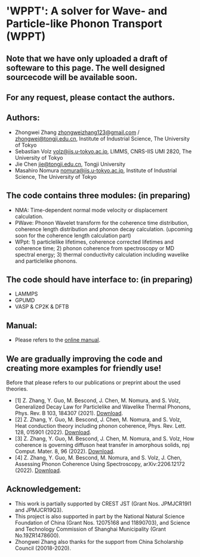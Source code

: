 # 'WPPT': A solver for Wave- and Particle-like Phonon Transport (WPPT)

## Note that we have only uploaded a draft of softeware to this page. The well designed sourcecode will be available soon.
## For any request, please contact the authors.

## Authors:

- Zhongwei Zhang <zhongweizhang123@gmail.com> / <zhongwei@tongji.edu.cn>, Institute of Industrial Science, The University of Tokyo
- Sebastian Volz <volz@iis.u-tokyo.ac.jp>, LIMMS, CNRS-IIS UMI 2820, The University of Tokyo
- Jie Chen <jie@tongji.edu.cn>, Tongji University
- Masahiro Nomura <nomura@iis.u-tokyo.ac.jp>, Institute of Industrial Science, The University of Tokyo

## The code contains three modules: (in preparing)

- NMA: Time-dependent normal mode velocity or displacement calculation.
- PWave: Phonon Wavelet transform for the coherence time distribution, coherence length distribution and phonon decay calculation. (upcoming soon for the coherence length calculation part)
- WPpt: 1) particlelike lifetimes, coherence corrected lifetimes and coherence time; 2) phonon coherence from spectroscopy or MD spectral energy; 3) thermal conductivity calculation including wavelike and particlelike phonons. 

## The code should have interface to: (in preparing)

- LAMMPS
- GPUMD
- VASP & CP2K & DFTB

## Manual:

- Please refers to the [online manual](https://zhongweizhang123.wixsite.com/wppt).
  
## We are gradually improving the code and creating more examples for friendly use!

Before that please refers to our publications or preprint about the used theories.

- [1] Z. Zhang, Y. Guo, M. Bescond, J. Chen, M. Nomura, and S. Volz, Generalized Decay Law for Particlelike and Wavelike Thermal Phonons, Phys. Rev. B 103, 184307 (2021). [Download](https://journals.aps.org/prb/abstract/10.1103/PhysRevB.103.184307).
- [2] Z. Zhang, Y. Guo, M. Bescond, J. Chen, M. Nomura, and S. Volz, Heat conduction theory including phonon coherence, Phys. Rev. Lett. 128, 015901 (2022). [Download](https://journals.aps.org/prl/abstract/10.1103/PhysRevLett.128.015901).
- [3] Z. Zhang, Y. Guo, M. Bescond, J. Chen, M. Nomura, and S. Volz, How coherence is governing diffuson heat transfer in amorphous solids, npj Comput. Mater. 8, 96 (2022). [Download](https://doi.org/10.1038/s41524-022-00776-w).
- [4] Z. Zhang, Y. Guo, M. Bescond, M. Nomura, and S. Volz, J. Chen, Assessing Phonon Coherence Using Spectroscopy, arXiv:2206.12172 (2022). [Download](https://arxiv.org/abs/2206.12172).

## Acknowledgement:

- This work is partially supported by CREST JST (Grant Nos. JPMJCR19I1 and JPMJCR19Q3).
- This project is also supported in part by the National Natural Science Foundation of China (Grant Nos. 12075168 and 11890703), and Science and Technology Commission of Shanghai Municipality (Grant No.19ZR1478600).
- Zhongwei Zhang also thanks for the support from China Scholarship Council (20018-2020).

